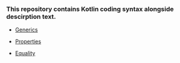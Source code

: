 ### This repository contains Kotlin coding syntax alongside descirption text.

* [Generics](https://github.com/inderbagga/Kotlin/tree/master/app/src/main/java/com/inderbagga/kotlin/generics)

* [Properties](https://github.com/inderbagga/Kotlin/tree/master/app/src/main/java/com/inderbagga/kotlin/properties)

* [Equality](https://github.com/inderbagga/Kotlin/tree/master/app/src/main/java/com/inderbagga/kotlin/equality)